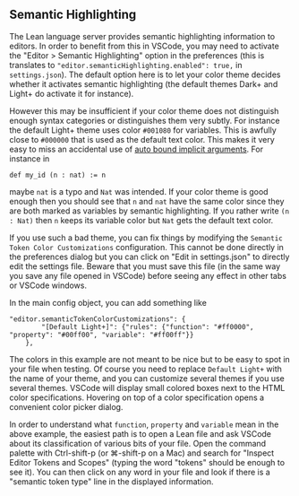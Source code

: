 Semantic Highlighting
---------------------

The Lean language server provides semantic highlighting information to editors. In order to benefit from this in VSCode, you may need to activate the "Editor > Semantic Highlighting" option in the preferences (this is translates to `"editor.semanticHighlighting.enabled": true,`
in `settings.json`). The default option here is to let your color theme decides whether it activates semantic highlighting (the default themes Dark+ and Light+ do activate it for instance).

However this may be insufficient if your color theme does not distinguish enough syntax categories or distinguishes them very subtly. For instance the default Light+ theme uses color `#001080` for variables. This is awfully close to `#000000` that is used as the default text color. This makes it very easy to miss an accidental use of [auto bound implicit arguments](https://lean-lang.org/lean4/doc/autobound.html). For instance in
```lean
def my_id (n : nat) := n
```
maybe `nat` is a typo and `Nat` was intended. If your color theme is good enough then you should see that `n` and `nat` have the same color since they are both marked as variables by semantic highlighting. If you rather write `(n : Nat)` then `n` keeps its variable color but `Nat` gets the default text color.

If you use such a bad theme, you can fix things by modifying the `Semantic Token Color Customizations` configuration. This cannot be done directly in the preferences dialog but you can click on "Edit in settings.json" to directly edit the settings file. Beware that you must save this file (in the same way you save any file opened in VSCode) before seeing any effect in other tabs or VSCode windows.

In the main config object, you can add something like
```
"editor.semanticTokenColorCustomizations": {
        "[Default Light+]": {"rules": {"function": "#ff0000", "property": "#00ff00", "variable": "#ff00ff"}}
    },
```
The colors in this example are not meant to be nice but to be easy to spot in your file when testing. Of course you need to replace `Default Light+` with the name of your theme, and you can customize several themes if you use several themes. VSCode will display small colored boxes next to the HTML color specifications. Hovering on top of a color specification opens a convenient color picker dialog.

In order to understand what `function`, `property` and `variable` mean in the above example, the easiest path is to open a Lean file and ask VSCode about its classification of various bits of your file. Open the command palette with Ctrl-shift-p (or ⌘-shift-p on a Mac) and search for "Inspect Editor Tokens and Scopes" (typing the word "tokens" should be enough to see it). You can then click on any word in your file and look if there is a "semantic token type" line in the displayed information.
